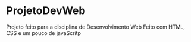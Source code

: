 # ProjetoDevWeb
Projeto feito para a disciplina de Desenvolvimento Web
Feito com HTML, CSS e um pouco de javaScritp
